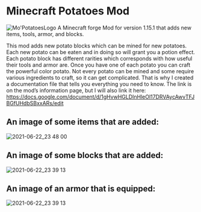 # Minecraft Potatoes Mod
![Mo'PotatoesLogo](https://user-images.githubusercontent.com/71343788/123058408-a4143700-d3bd-11eb-9854-14fd9a46b7cc.png)
A Minecraft forge Mod for version 1.15.1 that adds new items, tools, armor, and blocks. 

This mod adds new potato blocks which can be mined for new potatoes. Each new potato can be eaten and in doing so will grant you a potion effect. Each potato block has different rarities which corresponds with how useful their tools and armor are. Once you have one of each potato you can craft the powerful color potato. Not every potato can be mined and some require various ingredients to craft, so it can get complicated. That is why I created a documentation file that tells you everything you need to know. The link is on the mod’s information page, but I will also link it here: https://docs.google.com/document/d/1gHvwHGLDInHleOl17DRVAycAwvTFJBGfUHdbSBxxARs/edit

An image of some items that are added:
--
![2021-06-22_23 48 00](https://user-images.githubusercontent.com/71343788/123058470-b5f5da00-d3bd-11eb-933e-70cd5967c820.png)

An image of some blocks that are added:
--
![2021-06-22_23 39 13](https://user-images.githubusercontent.com/71343788/123058544-c908aa00-d3bd-11eb-9d12-66e93a0d9ace.png)

An image of an armor that is equipped:
--
![2021-06-22_23 39 13](https://user-images.githubusercontent.com/71343788/123058650-e3db1e80-d3bd-11eb-8bda-a352070a6192.png)
